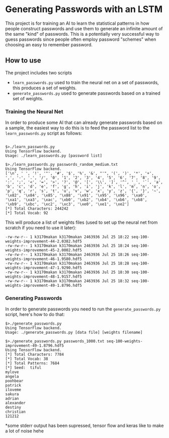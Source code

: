 # Generating Passwords with an LSTM 

This project is for training an AI to learn the statistical patterns in how people construct passwords and use them
to generate an infinite amount of the same "kind" of passwords. This is a potentially very successful way to guess
passwords since people often employ password "schemes" when choosing an easy to remember password. 

## How to use
The project includes two scripts 

* `learn_passwords.py`  used to train the neural net on a set of passwords, this produces a set of weights.
* `generate_passwords.py` used to generate passwords based on a trained set of weights.  

### Training the Neural Net
In order to produce some AI that can already generate passwords based on a sample, the easiest way to do this
is to feed the password list to the `learn_passwords.py` script as follows:
```

$>./learn_passwords.py 
Using TensorFlow backend.
Usage: ./learn_passwords.py [password list]

$>./learn_passwords.py passwords_random_medium.txt 
Using TensorFlow backend.
['\n', ' ', '!', '"', '#', '$', '%', '&', "'", '(', ')', '*', '+', ',', '-', '.', '/', '0', '1', '2', '3', '4', '5', '6', '7', '8', '9', ':', ';', '<', '=', '>', '?', '@', '[', '\\', ']', '^', '_', '`', 'a', 'b', 'c', 'd', 'e', 'f', 'g', 'h', 'i', 'j', 'k', 'l', 'm', 'n', 'o', 'p', 'q', 'r', 's', 't', 'u', 'v', 'w', 'x', 'y', 'z', '{', '}', '~', '\x82', '\x84', '\x85', '\x88', '\x91', '\x95', '\x96', '\xa0', '\xa1', '\xa3', '\xac', '\xb0', '\xb2', '\xb4', '\xb6', '\xb8', '\xb9', '\xbc', '\xc2', '\xc3', '\xe0', '\xe1', '\xe2']
[*] Total Characters: 244242
[*] Total Vocab: 92

```

This will produce a list of weights files (used to set up the neural net from scratch if you need to use it later):

```
-rw-rw-r-- 1 k3170makan k3170makan 2463936 Jul 25 18:22 seq-100-weights-improvement-44-2.0382.hdf5
-rw-rw-r-- 1 k3170makan k3170makan 2463936 Jul 25 18:24 seq-100-weights-improvement-45-2.0002.hdf5
-rw-rw-r-- 1 k3170makan k3170makan 2463936 Jul 25 18:26 seq-100-weights-improvement-46-1.9580.hdf5
-rw-rw-r-- 1 k3170makan k3170makan 2463936 Jul 25 18:28 seq-100-weights-improvement-47-1.9290.hdf5
-rw-rw-r-- 1 k3170makan k3170makan 2463936 Jul 25 18:30 seq-100-weights-improvement-48-1.9157.hdf5
-rw-rw-r-- 1 k3170makan k3170makan 2463936 Jul 25 18:32 seq-100-weights-improvement-49-1.8796.hdf5
```

### Generating Passwords
In order to generate passwords you need to run the `generate_passwords.py` script, here's how to do that:

```
$>./generate_passwords.py 
Using TensorFlow backend.
Usage: ./generate_passwords.py [data file] [weights filename]

$>./generate_passwords.py passwords_1000.txt seq-100-weights-improvement-49-1.8796.hdf5 
Using TensorFlow backend.
[*] Total Characters: 7784
[*] Total Vocab: 38
[*] Total Patterns: 7684
[*] Seed:  tiful
mylove
angela
poohbear
patrick
iloveme
sakura
adrian
alexander
destiny
christian
121212
```
*some stderr output has been supressed, tensor flow and keras like to make a lot of noise hehe

